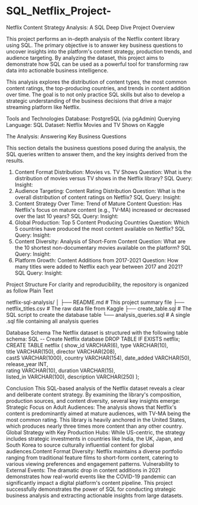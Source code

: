 # SQL_Netflix_Project-
Netflix Content Strategy Analysis: A SQL Deep Dive
Project Overview

This project performs an in-depth analysis of the Netflix content library using SQL. The primary objective is to answer key business questions to uncover insights into the platform's content strategy, production trends, and audience targeting. By analyzing the dataset, this project aims to demonstrate how SQL can be used as a powerful tool for transforming raw data into actionable business intelligence.

This analysis explores the distribution of content types, the most common content ratings, the top-producing countries, and trends in content addition over time. The goal is to not only practice SQL skills but also to develop a strategic understanding of the business decisions that drive a major streaming platform like Netflix.

Tools and Technologies
Database: PostgreSQL (via pgAdmin)
Querying Language: SQL
Dataset: Netflix Movies and TV Shows on Kaggle

The Analysis: Answering Key Business Questions

This section details the business questions posed during the analysis, the SQL queries written to answer them, and the key insights derived from the results.

1. Content Format Distribution: Movies vs. TV Shows
Question: What is the distribution of movies versus TV shows in the Netflix library?
SQL Query:
Insight:
2. Audience Targeting: Content Rating Distribution
Question: What is the overall distribution of content ratings on Netflix?
SQL Query:
Insight:
3. Content Strategy Over Time: Trend of Mature Content
Question: Has Netflix's focus on mature content (e.g., TV-MA) increased or decreased over the last 10 years?
SQL Query:
Insight:
4. Global Production: Top 5 Content Producing Countries
Question: Which 5 countries have produced the most content available on Netflix?
SQL Query:
Insight:
5. Content Diversity: Analysis of Short-Form Content
Question: What are the 10 shortest non-documentary movies available on the platform?
SQL Query:
Insight:
6. Platform Growth: Content Additions from 2017-2021
Question: How many titles were added to Netflix each year between 2017 and 2021?
SQL Query:
Insight:

Project Structure
For clarity and reproducibility, the repository is organized as follow
Plain Text

netflix-sql-analysis/
│
├── README.md                # This project summary file
├── netflix_titles.csv       # The raw data file from Kaggle
├── create_table.sql         # The SQL script to create the database table
└── analysis_queries.sql     # A single .sql file containing all analysis queries

Database Schema
The Netflix dataset is structured with the following table schema:
SQL
-- Create Netflix database 
DROP TABLE IF EXISTS netflix;
CREATE TABLE netflix (
    show_id VARCHAR(6),
    type VARCHAR(10),	
    title VARCHAR(150),	
    director VARCHAR(208),	
    castS	VARCHAR(1000),
    country	VARCHAR(154),
    date_added	VARCHAR(50),
    release_year INT,	
    rating	VARCHAR(10),
    duration VARCHAR(15),	
    listed_in VARCHAR(100),	
    description VARCHAR(250)
);

Conclusion
This SQL-based analysis of the Netflix dataset reveals a clear and deliberate content strategy. By examining the library's composition, production sources, and content diversity, several key insights emerge:
Strategic Focus on Adult Audiences: The analysis shows that Netflix's content is predominantly aimed at mature audiences, with TV-MA being the most common rating. This library is heavily anchored in the United States, which produces nearly three times more content than any other country.
Global Strategy with Key Production Hubs: While US-centric, the strategy includes strategic investments in countries like India, the UK, Japan, and South Korea to source culturally influential content for global audiences.Content Format Diversity: Netflix maintains a diverse portfolio ranging from traditional feature films to short-form content, catering to various viewing preferences and engagement patterns.
Vulnerability to External Events: The dramatic drop in content additions in 2021 demonstrates how real-world events like the COVID-19 pandemic can significantly impact a digital platform's content pipeline.
This project successfully demonstrates the power of SQL for conducting strategic business analysis and extracting actionable insights from large datasets.


